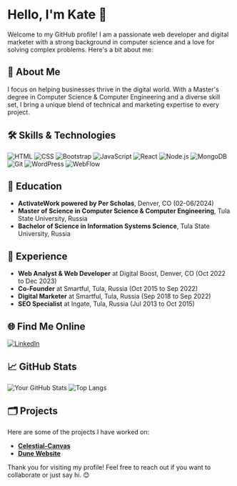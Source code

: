 # Hello, I'm Kate 👋


Welcome to my GitHub profile! I am a passionate web developer and digital marketer with a strong background in computer science and a love for solving complex problems. Here's a bit about me:

## 🚀 About Me

I focus on helping businesses thrive in the digital world. With a Master's degree in Computer Science & Computer Engineering and a diverse skill set, I bring a unique blend of technical and marketing expertise to every project.

## 🛠 Skills & Technologies

![HTML](https://img.shields.io/badge/HTML5-E34F26?style=for-the-badge&logo=html5&logoColor=white)
![CSS](https://img.shields.io/badge/CSS3-1572B6?style=for-the-badge&logo=css3&logoColor=white)
![Bootstrap](https://img.shields.io/badge/Bootstrap-563D7C?style=for-the-badge&logo=bootstrap&logoColor=white)
![JavaScript](https://img.shields.io/badge/JavaScript-F7DF1E?style=for-the-badge&logo=javascript&logoColor=black)
![React](https://img.shields.io/badge/React-20232A?style=for-the-badge&logo=react&logoColor=61DAFB)
![Node.js](https://img.shields.io/badge/Node.js-339933?style=for-the-badge&logo=nodedotjs&logoColor=white)
![MongoDB](https://img.shields.io/badge/MongoDB-4EA94B?style=for-the-badge&logo=mongodb&logoColor=white)
![Git](https://img.shields.io/badge/Git-F05032?style=for-the-badge&logo=git&logoColor=white)
![WordPress](https://img.shields.io/badge/WordPress-21759B?style=for-the-badge&logo=wordpress&logoColor=white)
![WebFlow](https://img.shields.io/badge/WebFlow-4353FF?style=for-the-badge&logo=webflow&logoColor=white)

## 🏫 Education

- **ActivateWork powered by Per Scholas**, Denver, CO (02-06/2024)
- **Master of Science in Computer Science & Computer Engineering**, Tula State University, Russia
- **Bachelor of Science in Information Systems Science**, Tula State University, Russia

## 💼 Experience

- **Web Analyst & Web Developer** at Digital Boost, Denver, CO (Oct 2022 to Dec 2023)
- **Co-Founder** at Smartful, Tula, Russia (Oct 2015 to Sep 2022)
- **Digital Marketer** at Smartful, Tula, Russia (Sep 2018 to Sep 2022)
- **SEO Specialist** at Ingate, Tula, Russia (Jul 2013 to Oct 2015)

## 🌐 Find Me Online

[![LinkedIn](https://img.shields.io/badge/LinkedIn-0A66C2?style=for-the-badge&logo=linkedin&logoColor=white)](https://www.linkedin.com/in/ekaterina-iliushkina/)


## 📈 GitHub Stats

![Your GitHub Stats](https://github-readme-stats.vercel.app/api?username=yourusername&show_icons=true&theme=radical)
![Top Langs](https://github-readme-stats.vercel.app/api/top-langs/?username=yourusername&layout=compact&theme=radical)

## 🗂 Projects

Here are some of the projects I have worked on:

- **[Celestial-Canvas](https://github.com/Katterina71/Celestial-Canvas)**
- **[Dune Website](https://github.com/Katterina71/Dune-Website)**



Thank you for visiting my profile! Feel free to reach out if you want to collaborate or just say hi. 😊
